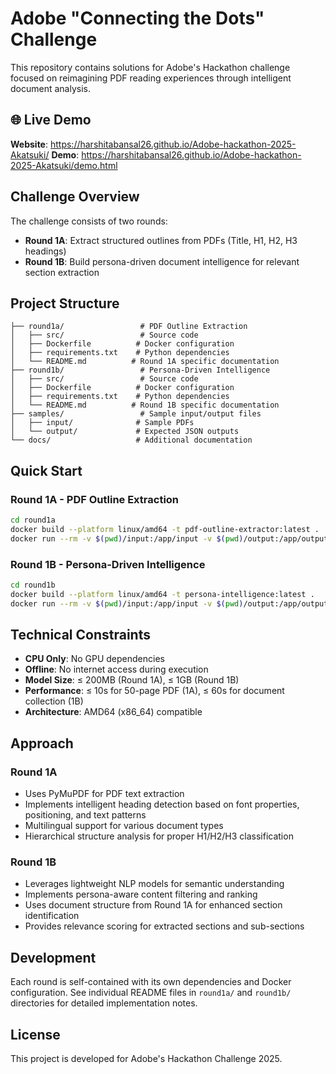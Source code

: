 # Adobe "Connecting the Dots" Challenge

This repository contains solutions for Adobe's Hackathon challenge focused on reimagining PDF reading experiences through intelligent document analysis.

## 🌐 Live Demo

**Website**: https://harshitabansal26.github.io/Adobe-hackathon-2025-Akatsuki/
**Demo**: https://harshitabansal26.github.io/Adobe-hackathon-2025-Akatsuki/demo.html

## Challenge Overview

The challenge consists of two rounds:

- **Round 1A**: Extract structured outlines from PDFs (Title, H1, H2, H3 headings)
- **Round 1B**: Build persona-driven document intelligence for relevant section extraction

## Project Structure

```
├── round1a/                 # PDF Outline Extraction
│   ├── src/                 # Source code
│   ├── Dockerfile          # Docker configuration
│   ├── requirements.txt    # Python dependencies
│   └── README.md          # Round 1A specific documentation
├── round1b/                 # Persona-Driven Intelligence
│   ├── src/                 # Source code
│   ├── Dockerfile          # Docker configuration
│   ├── requirements.txt    # Python dependencies
│   └── README.md          # Round 1B specific documentation
├── samples/                 # Sample input/output files
│   ├── input/              # Sample PDFs
│   └── output/             # Expected JSON outputs
└── docs/                   # Additional documentation
```

## Quick Start

### Round 1A - PDF Outline Extraction

```bash
cd round1a
docker build --platform linux/amd64 -t pdf-outline-extractor:latest .
docker run --rm -v $(pwd)/input:/app/input -v $(pwd)/output:/app/output --network none pdf-outline-extractor:latest
```

### Round 1B - Persona-Driven Intelligence

```bash
cd round1b
docker build --platform linux/amd64 -t persona-intelligence:latest .
docker run --rm -v $(pwd)/input:/app/input -v $(pwd)/output:/app/output --network none persona-intelligence:latest
```

## Technical Constraints

- **CPU Only**: No GPU dependencies
- **Offline**: No internet access during execution
- **Model Size**: ≤ 200MB (Round 1A), ≤ 1GB (Round 1B)
- **Performance**: ≤ 10s for 50-page PDF (1A), ≤ 60s for document collection (1B)
- **Architecture**: AMD64 (x86_64) compatible

## Approach

### Round 1A

- Uses PyMuPDF for PDF text extraction
- Implements intelligent heading detection based on font properties, positioning, and text patterns
- Multilingual support for various document types
- Hierarchical structure analysis for proper H1/H2/H3 classification

### Round 1B

- Leverages lightweight NLP models for semantic understanding
- Implements persona-aware content filtering and ranking
- Uses document structure from Round 1A for enhanced section identification
- Provides relevance scoring for extracted sections and sub-sections

## Development

Each round is self-contained with its own dependencies and Docker configuration. See individual README files in `round1a/` and `round1b/` directories for detailed implementation notes.

## License

This project is developed for Adobe's Hackathon Challenge 2025.
